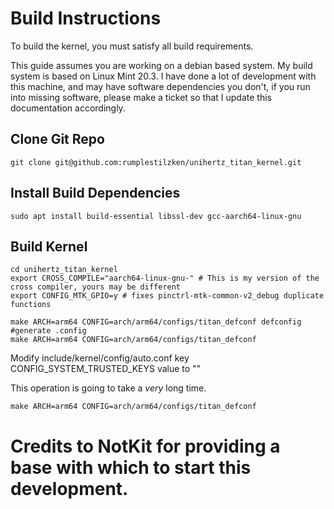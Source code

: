 # Build Instructions
To build the kernel, you must satisfy all build requirements.

This guide assumes you are working on a debian based system. My build system is based on Linux Mint 20.3.
I have done a lot of development with this machine, and may have software dependencies you don't, if you run into missing software, please make a ticket so that I update this documentation accordingly.

## Clone Git Repo
```
git clone git@github.com:rumplestilzken/unihertz_titan_kernel.git
```
## Install Build Dependencies 
```
sudo apt install build-essential libssl-dev gcc-aarch64-linux-gnu
```
## Build Kernel 
```
cd unihertz_titan_kernel
export CROSS_COMPILE="aarch64-linux-gnu-" # This is my version of the cross compiler, yours may be different
export CONFIG_MTK_GPIO=y # fixes pinctrl-mtk-common-v2_debug duplicate functions

make ARCH=arm64 CONFIG=arch/arm64/configs/titan_defconf defconfig #generate .config
make ARCH=arm64 CONFIG=arch/arm64/configs/titan_defconf
```

Modify include/kernel/config/auto.conf key CONFIG_SYSTEM_TRUSTED_KEYS value to ""

This operation is going to take a *very* long time.
```
make ARCH=arm64 CONFIG=arch/arm64/configs/titan_defconf
```

# Credits to NotKit for providing a base with which to start this development.

